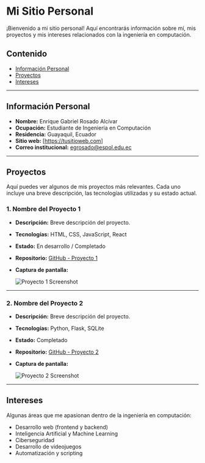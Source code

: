 # Mi Sitio Personal

¡Bienvenido a mi sitio personal! Aquí encontrarás información sobre mí, mis proyectos y mis intereses relacionados con la ingeniería en computación.

## Contenido

- [Información Personal](#información-personal)
- [Proyectos](#proyectos)
- [Intereses](#intereses)

---

## Información Personal

- **Nombre:** Enrique Gabriel Rosado Alcívar  
- **Ocupación:** Estudiante de Ingeniería en Computación  
- **Residencia:** Guayaquil, Ecuador  
- **Sitio web:** [https://tusitioweb.com] 
- **Correo institucional:** [egrosado@espol.edu.ec](mailto:egrosado@espol.edu.ec)

---

## Proyectos

Aquí puedes ver algunos de mis proyectos más relevantes. Cada uno incluye una breve descripción, las tecnologías utilizadas y su estado actual.

### 1. Nombre del Proyecto 1

- **Descripción:** Breve descripción del proyecto.
- **Tecnologías:** HTML, CSS, JavaScript, React
- **Estado:** En desarrollo / Completado
- **Repositorio:** [GitHub - Proyecto 1](https://github.com/usuario/proyecto1)
- **Captura de pantalla:**
  
  ![Proyecto 1 Screenshot](ruta/a/la/captura1.png)

---

### 2. Nombre del Proyecto 2

- **Descripción:** Breve descripción del proyecto.
- **Tecnologías:** Python, Flask, SQLite
- **Estado:** Completado
- **Repositorio:** [GitHub - Proyecto 2](https://github.com/usuario/proyecto2)
- **Captura de pantalla:**
  
  ![Proyecto 2 Screenshot](ruta/a/la/captura2.png)

---

## Intereses

Algunas áreas que me apasionan dentro de la ingeniería en computación:

- Desarrollo web (frontend y backend)
- Inteligencia Artificial y Machine Learning
- Ciberseguridad
- Desarrollo de videojuegos
- Automatización y scripting
